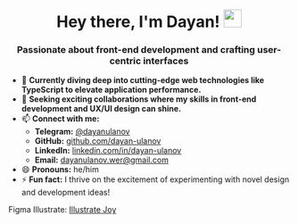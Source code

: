 <h1 align="center">Hey there, I'm Dayan! <img src="https://github.com/blackcater/blackcater/raw/main/images/Hi.gif" height="32" width="32"/></h1>
<h3 align="center">Passionate about front-end development and crafting user-centric interfaces</h3>

- 🌱 <b>Currently diving deep into cutting-edge web technologies like TypeScript to elevate application performance.</b>
- 💼 <b>Seeking exciting collaborations where my skills in front-end development and UX/UI design can shine.</b>
- 📫 <b>Connect with me:</b>
   - <b>Telegram:</b> [@dayanulanov](https://t.me/dayanulanov)
   - <b>GitHub:</b> [github.com/dayan-ulanov](https://github.com/dayan-ulanov)
   - <b>LinkedIn:</b> [linkedin.com/in/dayan-ulanov](https://www.linkedin.com/in/dayan-ulanov)
   - <b>Email:</b> [dayanulanov.wer@gmail.com](mailto:dayanulanov.wer@gmail.com)
- 😄 <b>Pronouns:</b> he/him
- ⚡ <b>Fun fact:</b> I thrive on the excitement of experimenting with novel design and development ideas!

Figma Illustrate: <a href="https://www.figma.com/file/ivzJJqTXB7CvZM2dhncVs6/JOY-Illustration-System-(Community)?type=design&node-id=0%3A1&mode=design&t=kW5fqZk8DvDCj8uv-1">Illustrate Joy</a>

